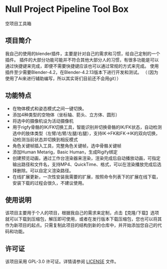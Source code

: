 # Null Project Pipeline Tool Box

空项目工具箱

## 项目简介

我自己的使用的blender插件，主要是针对自己的需求和习惯，给自己定制的一个插件。
插件的大部分功能可能并不符合其他大部分人的习惯，有很多功能是可以通过快捷键来完成，即便不需要快捷键应该也可以通过常规的方式来完成。
使用插件至少需要Blender-4.2，在Blender-4.2.13版本下进行开发和测试。
（（因为使用了Ai来进行辅助编写，所以其实哥们目前还不会用git））

## 功能特点

- 在物体模式和姿态模式之间一键切换。
- 添加4种类型的空物体（坐标轴、箭头、立方体、圆形）
- 将选中的摄像机设为活动摄像机
- 用于rigfy骨骼的IK/FK切换工具​，智能识别并切换骨骼的IK/FK状态，自动检测选中的肢体类型（左臂/右臂/左腿/右腿），支持IK→FK和FK→IK的双向切换，动检测当前状态并切换到相反模式
- 角色关键帧插入工具，完整角色关键帧，选中骨骼关键帧
- 添加Human Metarig，Basic Human，生成Rigify绑定
- 创建预览动画，通过工作台渲染器来渲染，渲染完成后自动播放动画，可指定输出路径和文件名，支持MP4、QuickTime、格式，可以在渲染播放完成后选择删除。可以自定义渲染路径。
- 在线扩展更新，一次性安装我需要的扩展，按照命令列表下的扩展在线下载，安装下载的过程会很久，不建议使用。

## 使用说明

该项目主要用于个人的项目，根据我自己的需求来定制，点击【克隆/下载】选项就可以下载到压缩包，解压即可使用，或者在发行版本下载压缩包，您也可以将其作为新项目的起点。只需复制此项目的结构到新的仓库中，并开始添加您自己的代码和功能。

## 许可证

该项目采用 GPL-3.0 许可证。详情请参阅 [LICENSE](LICENSE) 文件。